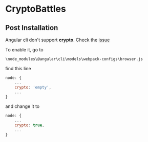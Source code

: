 # CryptoBattles


## Post Installation

Angular cli don't support **crypto**. Check the [issue](https://github.com/angular/angular-cli/issues/1548)

To enable it, go to
```
\node_modules\@angular\cli\models\webpack-configs\browser.js
```

find this line
```javascript
node: {
    ...
    crypto: 'empty',
    ...
}
```
and change it to
```javascript
node: {
    ...
    crypto: true,
    ...
}
```